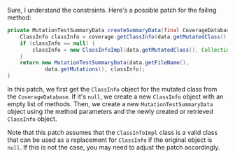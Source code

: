 Sure, I understand the constraints. Here's a possible patch for the failing method:
```java
private MutationTestSummaryData createSummaryData(final CoverageDatabase coverage, final ClassMutationResults data) {
    ClassInfo classInfo = coverage.getClassInfo(data.getMutatedClass());
    if (classInfo == null) {
        classInfo = new ClassInfoImpl(data.getMutatedClass(), Collections.emptyList());
    }
    return new MutationTestSummaryData(data.getFileName(),
            data.getMutations(), classInfo);
}
```
In this patch, we first get the `ClassInfo` object for the mutated class from the `CoverageDatabase`. If it's `null`, we create a new `ClassInfo` object with an empty list of methods. Then, we create a new `MutationTestSummaryData` object using the method parameters and the newly created or retrieved `ClassInfo` object.

Note that this patch assumes that the `ClassInfoImpl` class is a valid class that can be used as a replacement for `ClassInfo` if the original object is `null`. If this is not the case, you may need to adjust the patch accordingly.